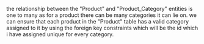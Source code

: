  the relationship between the "Product" and "Product_Category" entities is one to many as for a product there can be many categories it can lie on.
  we can ensure that each product in the "Product" table has a valid category assigned to it by using the foreign key constraints which will be the id which i have assigned unique for every category.
  
